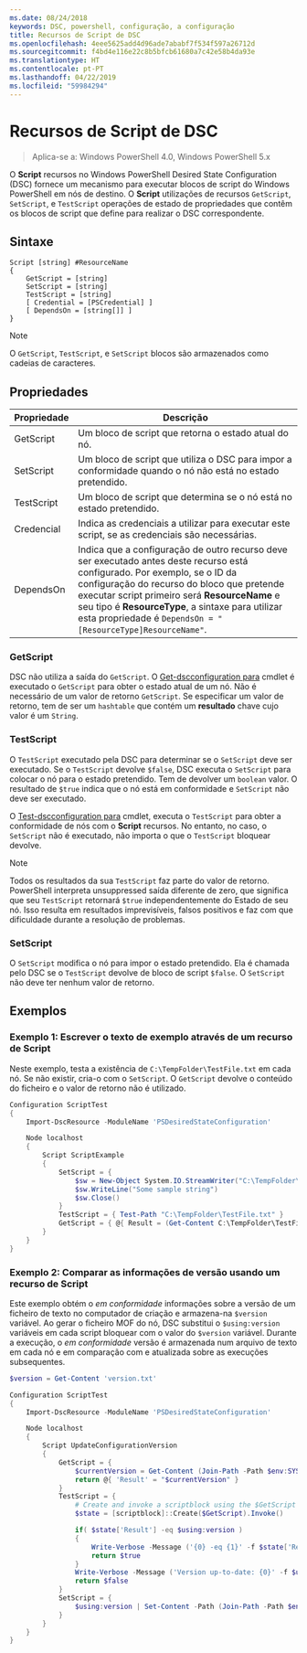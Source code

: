 ```yaml
---
ms.date: 08/24/2018
keywords: DSC, powershell, configuração, a configuração
title: Recursos de Script de DSC
ms.openlocfilehash: 4eee5625add4d96ade7ababf7f534f597a26712d
ms.sourcegitcommit: f4bd4e116e22c8b5bfcb61680a7c42e58b4da93e
ms.translationtype: HT
ms.contentlocale: pt-PT
ms.lasthandoff: 04/22/2019
ms.locfileid: "59984294"
---
```

# <a name="dsc-script-resource"></a>Recursos de Script de DSC

> Aplica-se a: Windows PowerShell 4.0, Windows PowerShell 5.x

O **Script** recursos no Windows PowerShell Desired State Configuration (DSC) fornece um mecanismo para executar blocos de script do Windows PowerShell em nós de destino. O **Script** utilizações de recursos `GetScript`, `SetScript`, e `TestScript` operações de estado de propriedades que contêm os blocos de script que define para realizar o DSC correspondente.

## <a name="syntax"></a>Sintaxe

```
Script [string] #ResourceName
{
    GetScript = [string]
    SetScript = [string]
    TestScript = [string]
    [ Credential = [PSCredential] ]
    [ DependsOn = [string[]] ]
}
```

> [!NOTE]
> O `GetScript`, `TestScript`, e `SetScript` blocos são armazenados como cadeias de caracteres.

## <a name="properties"></a>Propriedades

|Propriedade|Descrição|
|--------|-----------|
|GetScript|Um bloco de script que retorna o estado atual do nó.|
|SetScript|Um bloco de script que utiliza o DSC para impor a conformidade quando o nó não está no estado pretendido.|
|TestScript|Um bloco de script que determina se o nó está no estado pretendido.|
|Credencial| Indica as credenciais a utilizar para executar este script, se as credenciais são necessárias.|
|DependsOn| Indica que a configuração de outro recurso deve ser executado antes deste recurso está configurado. Por exemplo, se o ID da configuração do recurso do bloco que pretende executar script primeiro será **ResourceName** e seu tipo é **ResourceType**, a sintaxe para utilizar esta propriedade é `DependsOn = "[ResourceType]ResourceName"`.

### <a name="getscript"></a>GetScript

DSC não utiliza a saída do `GetScript`. O [Get-dscconfiguration para](/powershell/module/PSDesiredStateConfiguration/Get-DscConfiguration) cmdlet é executado o `GetScript` para obter o estado atual de um nó. Não é necessário de um valor de retorno `GetScript`. Se especificar um valor de retorno, tem de ser um `hashtable` que contém um **resultado** chave cujo valor é um `String`.

### <a name="testscript"></a>TestScript

O `TestScript` executado pela DSC para determinar se o `SetScript` deve ser executado. Se o `TestScript` devolve `$false`, DSC executa o `SetScript` para colocar o nó para o estado pretendido. Tem de devolver um `boolean` valor. O resultado de `$true` indica que o nó está em conformidade e `SetScript` não deve ser executado.

O [Test-dscconfiguration para](/powershell/module/PSDesiredStateConfiguration/Test-DscConfiguration) cmdlet, executa o `TestScript` para obter a conformidade de nós com o **Script** recursos. No entanto, no caso, o `SetScript` não é executado, não importa o que o `TestScript` bloquear devolve.

> [!NOTE]
> Todos os resultados da sua `TestScript` faz parte do valor de retorno. PowerShell interpreta unsuppressed saída diferente de zero, que significa que seu `TestScript` retornará `$true` independentemente do Estado de seu nó.
> Isso resulta em resultados imprevisíveis, falsos positivos e faz com que dificuldade durante a resolução de problemas.

### <a name="setscript"></a>SetScript

O `SetScript` modifica o nó para impor o estado pretendido. Ela é chamada pelo DSC se o `TestScript` devolve de bloco de script `$false`. O `SetScript` não deve ter nenhum valor de retorno.

## <a name="examples"></a>Exemplos

### <a name="example-1-write-sample-text-using-a-script-resource"></a>Exemplo 1: Escrever o texto de exemplo através de um recurso de Script

Neste exemplo, testa a existência de `C:\TempFolder\TestFile.txt` em cada nó. Se não existir, cria-o com o `SetScript`. O `GetScript` devolve o conteúdo do ficheiro e o valor de retorno não é utilizado.

```powershell
Configuration ScriptTest
{
    Import-DscResource -ModuleName 'PSDesiredStateConfiguration'

    Node localhost
    {
        Script ScriptExample
        {
            SetScript = {
                $sw = New-Object System.IO.StreamWriter("C:\TempFolder\TestFile.txt")
                $sw.WriteLine("Some sample string")
                $sw.Close()
            }
            TestScript = { Test-Path "C:\TempFolder\TestFile.txt" }
            GetScript = { @{ Result = (Get-Content C:\TempFolder\TestFile.txt) } }
        }
    }
}
```

### <a name="example-2-compare-version-information-using-a-script-resource"></a>Exemplo 2: Comparar as informações de versão usando um recurso de Script

Este exemplo obtém o *em conformidade* informações sobre a versão de um ficheiro de texto no computador de criação e armazena-na `$version` variável. Ao gerar o ficheiro MOF do nó, DSC substitui o `$using:version` variáveis em cada script bloquear com o valor do `$version` variável. Durante a execução, o *em conformidade* versão é armazenada num arquivo de texto em cada nó e em comparação com e atualizada sobre as execuções subsequentes.

```powershell
$version = Get-Content 'version.txt'

Configuration ScriptTest
{
    Import-DscResource -ModuleName 'PSDesiredStateConfiguration'

    Node localhost
    {
        Script UpdateConfigurationVersion
        {
            GetScript = {
                $currentVersion = Get-Content (Join-Path -Path $env:SYSTEMDRIVE -ChildPath 'version.txt')
                return @{ 'Result' = "$currentVersion" }
            }
            TestScript = {
                # Create and invoke a scriptblock using the $GetScript automatic variable, which contains a string representation of the GetScript.
                $state = [scriptblock]::Create($GetScript).Invoke()

                if( $state['Result'] -eq $using:version )
                {
                    Write-Verbose -Message ('{0} -eq {1}' -f $state['Result'],$using:version)
                    return $true
                }
                Write-Verbose -Message ('Version up-to-date: {0}' -f $using:version)
                return $false
            }
            SetScript = {
                $using:version | Set-Content -Path (Join-Path -Path $env:SYSTEMDRIVE -ChildPath 'version.txt')
            }
        }
    }
}
```
